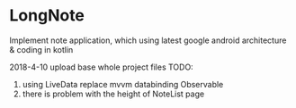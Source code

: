 # LongNote
Implement note application, which using latest google android architecture &amp; coding in kotlin  

2018-4-10 upload base whole project files
TODO: 
1. using LiveData replace mvvm databinding Observable
2. there is problem with the height of NoteList page 
